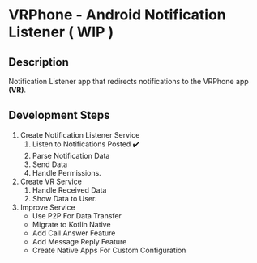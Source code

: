 # VRPhone - Android Notification Listener ( WIP )

## Description
Notification Listener app that redirects notifications to the VRPhone app **(VR)**.

## Development Steps
1. Create Notification Listener Service
	1. Listen to Notifications Posted ✔️
	2. Parse Notification Data 
	3. Send Data 
	4. Handle Permissions. 
2. Create VR Service 
	1. Handle Received Data 
	2. Show Data to User. 
3. Improve Service 
	* Use P2P For Data Transfer 
	* Migrate to Kotlin Native 
	* Add Call Answer Feature 
	* Add Message Reply Feature 
	* Create Native Apps For Custom Configuration
